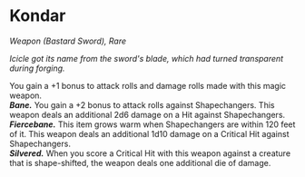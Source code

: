 # Kondar
*Weapon (Bastard Sword), Rare*

*Icicle got its name from the sword's blade, which had turned transparent during forging.*

You gain a +1 bonus to attack rolls and damage rolls made with this magic weapon.  
***Bane.*** You gain a +2 bonus to attack rolls against Shapechangers. This weapon deals an additional 2d6 damage on a Hit against Shapechangers.  
***Fiercebane.*** This item grows warm when Shapechangers are within 120 feet of it. This weapon deals an additional 1d10 damage on a Critical Hit against Shapechangers.  
***Silvered.*** When you score a Critical Hit with this weapon against a creature that is shape-shifted, the weapon deals one additional die of damage.